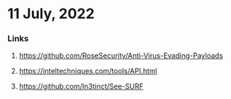 # 11 July, 2022

### Links

1. https://github.com/RoseSecurity/Anti-Virus-Evading-Payloads

2. https://inteltechniques.com/tools/API.html

3. https://github.com/In3tinct/See-SURF



